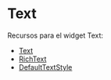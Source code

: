 # Text

Recursos para el widget Text:

- [Text](https://api.flutter.dev/flutter/widgets/Text-class.html)
- [RichText](https://api.flutter.dev/flutter/widgets/RichText-class.html)
- [DefaultTextStyle](https://api.flutter.dev/flutter/widgets/DefaultTextStyle-class.html)
